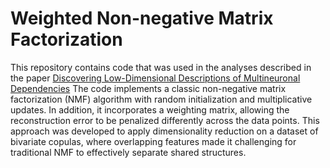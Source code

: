 # Weighted Non-negative Matrix Factorization

This repository contains code that was used in the analyses described in the paper [Discovering Low-Dimensional Descriptions of Multineuronal Dependencies](https://www.mdpi.com/1099-4300/25/7/1026) 
The code implements a classic non-negative matrix factorization (NMF) algorithm with random initialization and multiplicative updates. In addition, it incorporates a weighting matrix, allowing the reconstruction error to be penalized differently across the data points. This approach was developed to apply dimensionality reduction on a dataset of bivariate copulas, where overlapping features made it challenging for traditional NMF to effectively separate shared structures.
